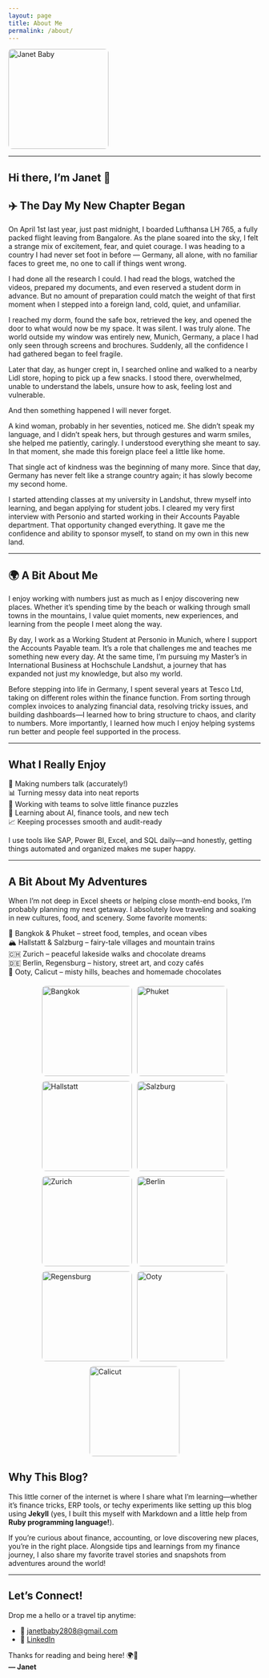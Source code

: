 ```yaml
---
layout: page
title: About Me
permalink: /about/
---
```


<img src="../assets/images/janet-photo.jpeg" alt="Janet Baby" width="200" style="border-radius: 8px;">

---

## Hi there, I’m Janet 👋

## ✈️ The Day My New Chapter Began
On April 1st last year, just past midnight, I boarded Lufthansa LH 765, a fully packed flight leaving from Bangalore. As the plane soared into the sky, I felt a strange mix of excitement, fear, and quiet courage. I was heading to a country I had never set foot in before — Germany, all alone, with no familiar faces to greet me, no one to call if things went wrong.

I had done all the research I could. I had read the blogs, watched the videos, prepared my documents, and even reserved a student dorm in advance. But no amount of preparation could match the weight of that first moment when I stepped into a foreign land, cold, quiet, and unfamiliar.

I reached my dorm, found the safe box, retrieved the key, and opened the door to what would now be my space. It was silent. I was truly alone. The world outside my window was entirely new, Munich, Germany, a place I had only seen through screens and brochures. Suddenly, all the confidence I had gathered began to feel fragile.

Later that day, as hunger crept in, I searched online and walked to a nearby Lidl store, hoping to pick up a few snacks. I stood there, overwhelmed, unable to understand the labels, unsure how to ask, feeling lost and vulnerable.

And then something happened I will never forget.

A kind woman, probably in her seventies, noticed me. She didn’t speak my language, and I didn’t speak hers, but through gestures and warm smiles, she helped me patiently, caringly. I understood everything she meant to say. In that moment, she made this foreign place feel a little like home.

That single act of kindness was the beginning of many more. Since that day, Germany has never felt like a strange country again; it has slowly become my second home.

I started attending classes at my university in Landshut, threw myself into learning, and began applying for student jobs. I cleared my very first interview with Personio and started working in their Accounts Payable department. That opportunity changed everything. It gave me the confidence and ability to sponsor myself, to stand on my own in this new land.

---

## 🌍 A Bit About Me
I enjoy working with numbers just as much as I enjoy discovering new places. Whether it’s spending time by the beach or walking through small towns in the mountains, I value quiet moments, new experiences, and learning from the people I meet along the way.

By day, I work as a Working Student at Personio in Munich, where I support the Accounts Payable team. It’s a role that challenges me and teaches me something new every day. At the same time, I’m pursuing my Master’s in International Business at Hochschule Landshut, a journey that has expanded not just my knowledge, but also my world.

Before stepping into life in Germany, I spent several years at Tesco Ltd, taking on different roles within the finance function. From sorting through complex invoices to analyzing financial data, resolving tricky issues, and building dashboards—I learned how to bring structure to chaos, and clarity to numbers. More importantly, I learned how much I enjoy helping systems run better and people feel supported in the process.

---

## What I Really Enjoy

💸 Making numbers talk (accurately!)  
📊 Turning messy data into neat reports  
🤝 Working with teams to solve little finance puzzles  
🧠 Learning about AI, finance tools, and new tech  
📈 Keeping processes smooth and audit-ready

I use tools like SAP, Power BI, Excel, and SQL daily—and honestly, getting things automated and organized makes me super happy.

---

## A Bit About My Adventures

When I’m not deep in Excel sheets or helping close month-end books, I’m probably planning my next getaway. I absolutely love traveling and soaking in new cultures, food, and scenery. Some favorite moments:

🕌 Bangkok & Phuket – street food, temples, and ocean vibes  
🏔️ Hallstatt & Salzburg – fairy-tale villages and mountain trains  
🇨🇭 Zurich – peaceful lakeside walks and chocolate dreams  
🇩🇪 Berlin, Regensburg – history, street art, and cozy cafés  
🌿 Ooty, Calicut – misty hills, beaches and homemade chocolates

<div style="display: flex; flex-wrap: wrap; gap: 10px; justify-content: center; margin-top: 20px;">

  <img src="../assets/images/bangkok.avif" alt="Bangkok" style="width: 180px; border-radius: 8px;">
  <img src="../assets/images/phuket.jpg" alt="Phuket" style="width: 180px; border-radius: 8px;">
  <img src="../assets/images/hallstatt.jpg" alt="Hallstatt" style="width: 180px; border-radius: 8px;">
  <img src="../assets/images/salzburg.jpg" alt="Salzburg" style="width: 180px; border-radius: 8px;">
  <img src="../assets/images/zurich.jpg" alt="Zurich" style="width: 180px; border-radius: 8px;">
  <img src="../assets/images/berlin.jpg" alt="Berlin" style="width: 180px; border-radius: 8px;">
  <img src="../assets/images/regensburg.jpg" alt="Regensburg" style="width: 180px; border-radius: 8px;">
  <img src="../assets/images/ooty.jpg" alt="Ooty" style="width: 180px; border-radius: 8px;">
  <img src="../assets/images/calicut.jpg" alt="Calicut" style="width: 180px; border-radius: 8px;">

</div>

## Why This Blog?

This little corner of the internet is where I share what I’m learning—whether it’s finance tricks, ERP tools, or techy experiments like setting up this blog using **Jekyll** (yes, I built this myself with Markdown and a little help from **Ruby programming language!**).

If you’re curious about finance, accounting, or love discovering new places, you’re in the right place. Alongside tips and learnings from my finance journey, I also share my favorite travel stories and snapshots from adventures around the world!

---

## Let’s Connect!

Drop me a hello or a travel tip anytime:

- 📧 [janetbaby2808@gmail.com](mailto:janetbaby2808@gmail.com)
- 💼 [LinkedIn](https://www.linkedin.com/in/janet-baby-640484303)

Thanks for reading and being here! 🌍💙  
**— Janet**
